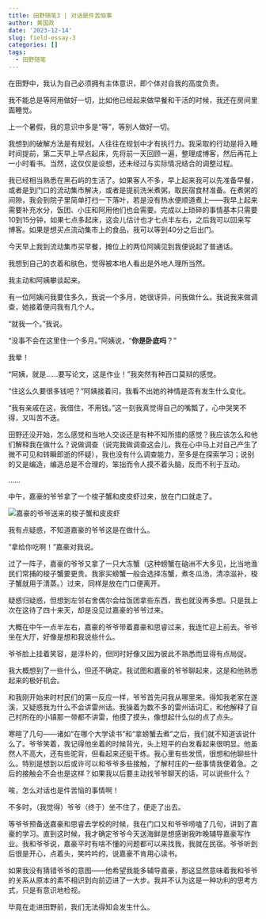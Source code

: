 ```yaml
---
title: 田野随笔3 | 对话是件苦恼事
author: 黄国政
date: '2023-12-14'
slug: field-essay-3
categories: []
tags:
  - 田野随笔
---
```


<!--more-->

在田野中，我认为自己必须拥有主体意识，即个体对自我的高度负责。

我不能总是等阿用做好一切，比如他已经起来做早餐和干活的时候，我还在房间里面睡觉。

上一个暑假，我的意识中多是“等”，等别人做好一切。

我想到的破解方法是有规划。人往往在规划中才有执行力。我采取的行动是将入睡时间提前，第二天早上早点起床，先将前一天回顾一遍，整理成博客，然后再花上一小时看书。当然，这仅仅是设想，还未经过与实际情况结合的调整过程。

我已经相当熟悉在黑石屿的生活了。如果客人不多，早上起来我可以先准备早餐，或者是到门口的流动集市解决，或者是提前洗米煮粥，取民宿食材准备。在煮粥的间隙，我会到院子里简单打扫一下落叶，若是没有热水便顺道煮上——我早上起来需要补充水分，饭团、小庄和阿用他们也会需要。完成以上琐碎的事情基本只需要10到15分钟，如果七点多起床，这会儿估计也才七点半左右，之后我可以回来写博客。如果是想买点流动集市上的食品，我可以等到40分之后出门。

今天早上我到流动集市买早餐，摊位上的两位阿姨见到我便说起了普通话。

我想到自己的衣着和肤色，觉得被本地人看出是外地人理所当然。

我主动和阿姨攀谈起来。

有一位阿姨问我要住多久，我说一个多月，她很讶异，问我做什么。我说我来做调查，她接着便问我有几个人。

“就我一个。”我说。

“没事不会在这里住一个多月。”阿姨说，“**你是卧底吗**？”

我晕！

“阿姨，就是……要写论文，这是作业！”我突然有种百口莫辩的感觉。

“住这么久要很多钱吧？”阿姨接着问，我看不出她的神情是否有发生什么变化。

“我有亲戚在这，我借住，不用钱。”这一刻我真觉得自己的嘴瓢了，心中哭笑不得，又叫苦不迭。

田野还没开始，怎么感觉和当地人交谈还是有种不知所措的感觉？我应该怎么和他们解释我在做什么？说做调查（说完我做调查这会儿，我在心中马上对自己产生了微不可见和转瞬即逝的怀疑），我也没有什么调查能力，至多是在探索学习；说别的又是编造，编造总是不合理的，笨拙而令人摸不着头脑，反而不利于互动。

……

中午，嘉豪的爷爷拿了一个梭子蟹和皮皮虾过来，放在门口就走了。

![嘉豪的爷爷送来的梭子蟹和皮皮虾](/images/posts/2023/12/12-14-gift.jpg)

我有点疑惑，不知道嘉豪的爷爷这是在做什么。

“拿给你吃啊！”嘉豪对我说。

过了一阵子，嘉豪的爷爷又拿了一只大冻蟹（这种螃蟹在硇洲不大多见，比当地渔民们常捕的梭子蟹要更贵。我家买螃蟹一般会选择冻蟹，煮冬瓜汤，清凉滋补，梭子蟹就用于清蒸。）过来，同样是放在门口便离开。

疑惑归疑惑，但想到左邻右舍偶尔会给饭团拿些东西，我也就没再多想。只是我上次在这待了四十来天，却是没见过嘉豪的爷爷过来。

大概在中午一点半左右，嘉豪的爷爷带着嘉豪和思睿过来，我连忙迎上前去。爷爷坐在大厅，好像是想和我说些什么。

爷爷脸上挂着笑容，是淳朴的，但同时好像又因为彼此不熟悉而显得有点局促。

我大概想到了一些什么，但还不确定。我试图和嘉豪的爷爷聊起来，这是和他熟悉起来的极好机会。

和我刚开始来时村民们的第一反应一样，爷爷首先问我从哪里来。得知我老家在遂溪，又疑惑我为什么不会讲雷州话。我操着为数不多的雷州话词汇，和他解释了自己村所在的小镇那一带都不讲雷，他摸了摸头，像想起什么似的点了点头。

寒暄了几句——诸如“在哪个大学读书”和“拿螃蟹去煮”之后，我们就不知道该说什么了。爷爷笑着，我记得他坐着的时候背光，头上短平的白发看起来很明显。他虽然人不高大，还有些驼背，但看起来还挺干练。我心里有些发慌，很想和他聊些什么。特别是想到以后或许可以和爷爷多些接触，了解村庄的一些事情我便着急。之后的接触会不会也是这样？如果我以后要主动找爷爷聊天的话，可以说些什么？

唉，怎么对话也是件苦恼的事情啊！

不多时，（我觉得）爷爷（终于）坐不住了，便走了出去。

等爷爷预备送嘉豪和思睿去学校的时候，我在门口又和爷爷唠嗑了几句，讲到了嘉豪的学习。直到这时候，我才确定爷爷今天送海鲜是想感谢我昨晚辅导嘉豪写作业。我和爷爷说，嘉豪平时有啥不懂的问题都可以来找我，我就在民宿。爷爷听到后很是开心，点着头，笑吟吟的，说嘉豪不肯用心读书。

如果我没有猜错爷爷的意图——他希望我能多辅导嘉豪，那这显然意味着我和爷爷的关系从原本的素不相识到向前迈进了一大步。我并不认为这是一种功利的思考方式，只是有意识地检视。

毕竟在走进田野前，我们无法得知会发生什么。
